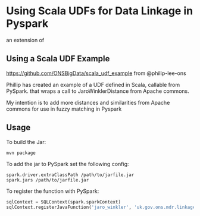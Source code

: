 # Using Scala UDFs for Data Linkage in Pyspark

an extension of 

## Using a Scala UDF Example
https://github.com/ONSBigData/scala_udf_example
from @philip-lee-ons


Phillip has created an example of a UDF defined in Scala, callable from PySpark.
that wraps a call to JaroWinklerDistance from Apache commons.

My intention is to add more distances and similarities from Apache commons for use in fuzzy matching in Pyspark



## Usage

To build the Jar:

    mvn package
    
To add the jar to PySpark set the following config:

    spark.driver.extraClassPath /path/to/jarfile.jar
    spark.jars /path/to/jarfile.jar
    
To register the function with PySpark:

```python
sqlContext = SQLContext(spark.sparkContext)
sqlContext.registerJavaFunction('jaro_winkler', 'uk.gov.ons.mdr.linkage.JaroWinklerDistance', pyspark.sql.types.DoubleType())
```
